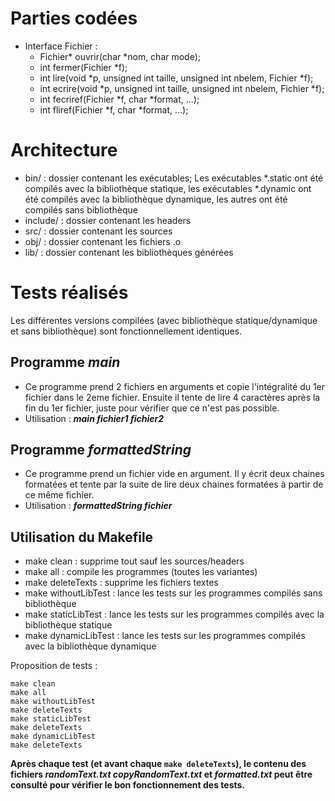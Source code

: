 # Parties codées
* Interface Fichier :
  * Fichier* ouvrir(char *nom, char mode);
  * int fermer(Fichier *f);
  * int lire(void *p, unsigned int taille, unsigned int nbelem, Fichier *f);
  * int ecrire(void *p, unsigned int taille, unsigned int nbelem, Fichier *f);
  * int fecriref(Fichier *f, char *format, ...);
  * int fliref(Fichier *f, char *format, ...);

# Architecture
* bin/ : dossier contenant les exécutables; Les exécutables *.static ont été compilés avec la bibliothèque statique, les exécutables *.dynamic ont été compilés avec la bibliothèque dynamique, les autres ont été compilés sans bibliothèque
* include/ : dossier contenant les headers
* src/ : dossier contenant les sources
* obj/ : dossier contenant les fichiers .o
* lib/ : dossier contenant les bibliothèques générées

# Tests réalisés
Les différentes versions compilées (avec bibliothèque statique/dynamique et sans bibliothèque) sont fonctionnellement identiques.
## Programme *main*
* Ce programme prend 2 fichiers en arguments et copie l'intégralité du 1er fichier dans le 2eme fichier. Ensuite il tente de lire 4 caractères après la fin du 1er fichier, juste pour vérifier que ce n'est pas possible.
* Utilisation : ***main fichier1 fichier2***

## Programme *formattedString*
* Ce programme prend un fichier vide en argument. Il y écrit deux chaines formatées et tente par la suite de lire deux chaines formatées à partir de ce même fichier.
* Utilisation : ***formattedString fichier***

## Utilisation du Makefile
* make clean : supprime tout sauf les sources/headers
* make all : compile les programmes (toutes les variantes)
* make deleteTexts : supprime les fichiers textes
* make withoutLibTest : lance les tests sur les programmes compilés sans bibliothèque
* make staticLibTest : lance les tests sur les programmes compilés avec la bibliothèque statique
* make dynamicLibTest : lance les tests sur les programmes compilés avec la bibliothèque dynamique

Proposition de tests :
```
make clean
make all
make withoutLibTest
make deleteTexts
make staticLibTest
make deleteTexts
make dynamicLibTest
make deleteTexts
```

**Après chaque test (et avant chaque `make deleteTexts`), le contenu des fichiers *randomText.txt* *copyRandomText.txt* et *formatted.txt* peut être consulté pour vérifier le bon fonctionnement des tests.**
